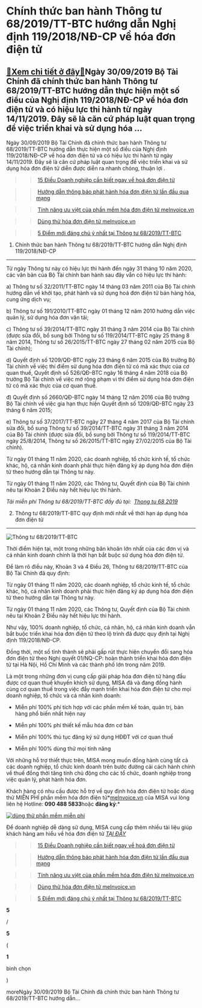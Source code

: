 Chính thức ban hành Thông tư 68/2019/TT-BTC hướng dẫn Nghị định 119/2018/NĐ-CP về hóa đơn điện tử
=================================================================================================

[:gift:Xem chi tiết ở đây:gift:](https://hddtvn.com/chinh-thuc-ban-hanh-thong-tu-68-2019-tt-btc-huong-dan-nghi-dinh-119-2018-nd-cp-ve-hoa-don-dien-tu/)Ngày 30/09/2019 Bộ Tài Chính đã chính thức ban hành Thông tư 68/2019/TT-BTC hướng dẫn thực hiện một số điều của Nghị định 119/2018/NĐ-CP về hóa đơn điện tử và có hiệu lực thi hành từ ngày 14/11/2019. Đây sẽ là căn cứ pháp luật quan trọng để việc triển khai và sử dụng hóa …
---------------------------------------------------------------------------------------------------------------------------------------------------------------------------------------------------------------------------------------------------------------------------------

Ngày 30/09/2019 Bộ Tài Chính đã chính thức ban hành Thông tư 68/2019/TT-BTC hướng dẫn thực hiện một số điều của Nghị định 119/2018/NĐ-CP về hóa đơn điện tử và có hiệu lực thi hành từ ngày 14/11/2019. Đây sẽ là căn cứ pháp luật quan trọng để việc triển khai và sử dụng hóa đơn điện tử diễn được diễn ra nhanh chóng, thuận lợi .


>> [15 Điều Doanh nghiệp cần biết ngay về hoá đơn điện tử](https://www.meinvoice.vn/tin-tuc/chi-tiet/newsid/699/hoa-don-dien-tu/)  

>> [Hướng dẫn thông báo phát hành hóa đơn điện tử lần đầu qua mạng](https://www.meinvoice.vn/tin-tuc/chi-tiet/newsid/748/thong-bao-phat-hanh-hoa-don-dien-tu/)  

>> [Tính năng ưu việt của phần mềm hóa đơn điện tử meInvoice.vn](https://www.meinvoice.vn/tin-tuc/chi-tiet/newsid/3649/tinh-nang-uu-viet-cua-phan-mem-hoa-don-dien-tu-meinvoice-vn/)  

>> [Dùng thử hóa đơn điện tử meInvoice.vn](https://www.meinvoice.vn/tin-tuc/chi-tiet/newsid/3609/dung-thu-hoa-don-dien-tu/)  

>> [5 Điểm mới đáng chú ý nhất tại Thông tư 68/2019/TT-BTC](https://meinvoice.vn/tin-tuc/chi-tiet/newsid/5494/diem-moi-thong-tu-68/)


1. Chính thức ban hành Thông tư 68/2019/TT-BTC hướng dẫn Nghị định 119/2018/NĐ-CP
---------------------------------------------------------------------------------


Từ ngày Thông tư này có hiệu lực thi hành đến ngày 31 tháng 10 năm 2020, các văn bản của Bộ Tài chính ban hành sau đây vẫn có hiệu lực thi hành:


a) Thông tư số 32/2011/TT-BTC ngày 14 tháng 03 năm 2011 của Bộ Tài chính hướng dẫn về khởi tạo, phát hành và sử dụng hoá đơn điện tử bán hàng hóa, cung ứng dịch vụ;


b) Thông tư số 191/2010/TT-BTC ngày 01 tháng 12 năm 2010 hướng dẫn việc quản lý, sử dụng hóa đơn vận tải;


c) Thông tư số 39/2014/TT-BTC ngày 31 tháng 3 năm 2014 của Bộ Tài chính (được sửa đổi, bổ sung bởi Thông tư số 119/2014/TT-BTC ngày 25 tháng 8 năm 2014, Thông tư số 26/2015/TT-BTC ngày 27 tháng 02 năm 2015 của Bộ Tài chính);


d) Quyết định số 1209/QĐ-BTC ngày 23 tháng 6 năm 2015 của Bộ trưởng Bộ Tài chính về việc thí điểm sử dụng hóa đơn điện tử có mã xác thực của cơ quan thuế, Quyết định số 526/QĐ-BTC ngày 16 tháng 4 năm 2018 của Bộ trưởng Bộ Tài chính về việc mở rộng phạm vi thí điểm sử dụng hóa đơn điện tử có mã xác thực của cơ quan thuế.


đ) Quyết định số 2660/QĐ-BTC ngày 14 tháng 12 năm 2016 của Bộ trưởng Bộ Tài chính về việc gia hạn thực hiện Quyết định số 1209/QĐ-BTC ngày 23 tháng 6 năm 2015;


e) Thông tư số 37/2017/TT-BTC ngày 27 tháng 4 năm 2017 của Bộ Tài chính sửa đổi, bổ sung Thông tư số 39/2014/TT-BTC ngày 31 tháng 3 năm 2014 của Bộ Tài chính (được sửa đổi, bổ sung bởi Thông tư số 119/2014/TT-BTC ngày 25/8/2014, Thông tư số 26/2015/TT-BTC ngày 27/02/2015 của Bộ Tài chính).


Từ ngày 01 tháng 11 năm 2020, các doanh nghiệp, tổ chức kinh tế, tổ chức khác, hộ, cá nhân kinh doanh phải thực hiện đăng ký áp dụng hóa đơn điện tử theo hướng dẫn tại Thông tư này.


Từ ngày 01 tháng 11 năm 2020, các Thông tư, Quyết định của Bộ Tài chính nêu tại Khoản 2 Điều này hết hiệu lực thi hành.


*Tải miễn phí Thông tư 68/2019/TT-BTC đầy đủ tại:  [Thong tu 68 2019](https://meinvoice.vn/wp-content/uploads/2019/10/Thong-tu-68-2019-BAN-LUU-HANH.pdf)*


2. Thông tư 68/2019/TT-BTC quy định mới nhất về thời hạn áp dụng hóa đơn điện tử
--------------------------------------------------------------------------------


![Thông tư 68/2019/TT-BTC](https://hddtvn.com/wp-content/uploads/2021/01/10-chu-y_1200x628-768x402-1.jpg)


Thời điểm hiện tại, một trong những băn khoăn lớn nhất của các đơn vị và cá nhân kinh doanh chính là thời hạn bắt buộc sử dụng hóa đơn điện tử.


Để làm rõ điều này, Khoản 3 và 4 Điều 26, Thông tư 68/2019/TT-BTC của Bộ Tài Chính đã quy định:


Từ ngày 01 tháng 11 năm 2020, các doanh nghiệp, tổ chức kinh tế, tổ chức khác, hộ, cá nhân kinh doanh phải thực hiện đăng ký áp dụng hóa đơn điện tử theo hướng dẫn tại Thông tư này.


Từ ngày 01 tháng 11 năm 2020, các Thông tư, Quyết định của Bộ Tài chính nêu tại Khoản 2 Điều này hết hiệu lực thi hành.


Như vậy, 100% doanh nghiệp, tổ chức, cá nhân, hộ, cá nhân kinh doanh vẫn bắt buộc triển khai hóa đơn điện tử theo lộ trình đã được quy định tại Nghị định 119/2018/NĐ-CP.


Đồng thời, một số tỉnh thành sẽ phải gấp rút thực hiện chuyển đổi sang hóa đơn điện tử theo Nghị quyết 01/NQ-CP: hoàn thành triển khai hóa đơn điện tử tại Hà Nội, Hồ Chí Minh và các thành phố lớn trong năm 2019.


Là một trong những đơn vị cung cấp giải pháp hóa đơn điện tử hàng đầu được cơ quan thuế khuyến khích sử dụng, MISA đã và đang đồng hành cùng cơ quan thuế trong việc đẩy mạnh triển khai hóa đơn điện tử cho mọi doanh nghiệp, tổ chức và cá nhân kinh doanh:




* Miễn phí 100% phí tích hợp với các phần mềm kế toán, quản trị, bán hàng phổ biến nhất hiện nay

* Miễn phí 100% phí thiết kế mẫu hóa đơn cơ bản

* Miễn phí 100% thủ tục đăng ký sử dụng HĐĐT với cơ quan thuế

* Miễn phí 100% dùng thử mọi tính năng



Với những hỗ trợ thiết thực trên, MISA mong muốn đồng hành cùng tất cả các doanh nghiệp, tổ chức kinh doanh trên bước đường cải cách hành chính về thuế đồng thời tăng tính chủ động cho các tổ chức, doanh nghiệp trong việc quản lý, phát hành hóa đơn.


Khách hàng có nhu cầu được hỗ trợ về quy định hóa đơn điện tử hoặc dùng thử MIỄN PHÍ phần mềm hóa đơn điện tử*[meInvoice.vn](https://www.meinvoice.vn/) của MISA vui lòng liên hệ Hotline: **090 488 5833**hoặc **đăng ký**:*


[![dùng thử phần mềm miễn phí](https://hddtvn.com/wp-content/uploads/2021/01/cta-3b.png)](https://offer.meinvoice.vn/phan-mem-hoa-don-dien-tu-misa?utm_source=website&utm_content=tin-tuc-website)


Để doanh nghiệp dễ dàng sử dụng, MISA cung cấp thêm nhiều tài liệu giúp khách hàng am hiểu về hóa đơn điện tử *[TẠI ĐÂY](https://offer.meinvoice.vn/nhan-tai-lieu-hoa-don-dien-tu-0?utm_source=Website&utm_content=gd1-tin-tuc)*


>> [15 Điều Doanh nghiệp cần biết ngay về hoá đơn điện tử](https://www.meinvoice.vn/tin-tuc/chi-tiet/newsid/699/hoa-don-dien-tu/)  

>> [Hướng dẫn thông báo phát hành hóa đơn điện tử lần đầu qua mạng](https://www.meinvoice.vn/tin-tuc/chi-tiet/newsid/748/thong-bao-phat-hanh-hoa-don-dien-tu/)  

>> [Tính năng ưu việt của phần mềm hóa đơn điện tử meInvoice.vn](https://www.meinvoice.vn/tin-tuc/chi-tiet/newsid/3649/tinh-nang-uu-viet-cua-phan-mem-hoa-don-dien-tu-meinvoice-vn/)  

>> [Dùng thử hóa đơn điện tử meInvoice.vn](https://www.meinvoice.vn/tin-tuc/chi-tiet/newsid/3609/dung-thu-hoa-don-dien-tu/)  

>> [5 Điểm mới đáng chú ý nhất tại Thông tư 68/2019/TT-BTC](https://meinvoice.vn/tin-tuc/chi-tiet/newsid/5494/diem-moi-thong-tu-68/)








































**5**  

/  

**5**  

(  

**1**  

  

 bình chọn   

)


moreNgày 30/09/2019 Bộ Tài Chính đã chính thức ban hành Thông tư 68/2019/TT-BTC hướng dẫn…

